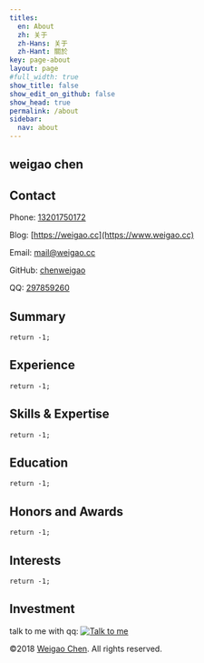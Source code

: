 ```yaml
---
titles:
  en: About
  zh: 关于
  zh-Hans: 关于
  zh-Hant: 關於
key: page-about
layout: page
#full_width: true
show_title: false
show_edit_on_github: false
show_head: true
permalink: /about
sidebar:
  nav: about
---
```


weigao chen
-------------------------

## Contact

Phone: [13201750172](tel://13201750172) 

Blog: [https://weigao.cc](https://www.weigao.cc) 

Email: <mail@weigao.cc> 

GitHub: [chenweigao](https://github.com/chenweigao)

QQ: [297859260](tencent://AddContact/?fromId=45&fromSubId=1&subcmd=all&uin=297859260)


## Summary

```
return -1;
```

## Experience

```
return -1;
```


## Skills & Expertise

```
return -1;
```


## Education

```
return -1;
```

## Honors and Awards

```
return -1;
```

## Interests

```
return -1;
```
## Investment

talk to me with qq: 
<a target="_blank" href="http://wpa.qq.com/msgrd?v=3&uin=297859260&site=qq&menu=yes"><img border="0" src="http://wpa.qq.com/pa?p=2:297859260:51" alt="Talk to me" title="Talk to me"/></a>


©2018 [Weigao Chen](http://weigao.cc). All rights reserved. 